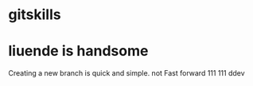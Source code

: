 # gitskills
# liuende is handsome
Creating a new branch is quick and simple.
not Fast forward
111
111
ddev
